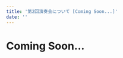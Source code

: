 ```yaml
---
title: '第2回演奏会について [Coming Soon...]'
date: ''
---
```


# Coming Soon...
<!-- 
26日のコンサートについて、来場される方向けの情報をまとめました。

ご不明な点がございましたら、以下のアドレスまでお気軽にご連絡ください。

 [thekeynotewo@gmail.com](mailto:thekeynotewo@gmail.com)

たくさんの方のご来場をお待ちしています！

# コンサート情報

## The Keynote Wind Orchestra

**日程** 2023 年 3 月 26 日 (⽇)

**開場** 18:00

**開演** 18:30


## 注意事項

- **入場無料** 
- **予約不要** 事前の予約は不要です。受付でパンフレット等を受け取り、開演時間までにご着席ください
- **差し入れの受付あり** お持ちいただいた品物は基本的に受付でお預けください。
- **全席自由** お好きな席におかけください。
- **感染対策** 手洗いやうがいなど、日々の感染対策を行いご自愛下さい。当日に体調の悪い方はご来場をご遠慮ください。
- **撮影禁止** 許可のない演奏中の写真撮影、録音、録画はご遠慮いただいております。ご了承ください。



## 会場

### 池田市民文化会館アゼリアホール  *[(Google Map)](https://goo.gl/maps/6tKPMTUK4M1Ztkv19)*

阪急宝塚線 石橋阪大前駅下車。西出口より徒歩約8分。

その他の交通アクセス情報は
[会場Webサイト](https://azaleanet.or.jp/access/)
をご覧ください。


## 曲目

※「曲紹介を読む」のリンクからパンフレットに掲載した曲紹介を先に読むことができます。音源へのリンクも掲載しています。予習したい方はぜひご活用ください。

### 第１部

* A New Arrival ～新しき人へ / 河邊一彦 [(曲紹介を読む)](/posts/pn1)
* マードックからの最後の手紙 / 樽屋雅徳 [(曲紹介を読む)](/posts/pn1)
* メトロポリス1927 / P.グレイアム [(曲紹介を読む)](/posts/pn2)

### 第２部

* 「ポカホンタス」より / A.メンケン (宍倉晃 編) [(曲紹介を読む)](/posts/pn3)
* アルプスの詩 / F.チェザリーニ [(曲紹介を読む)](/posts/pn4)


## 指揮

吉崎高士 & 瀧康二

[指揮者紹介を見る](/conductors)



## お問い合わせ

ご不明な点がございましたら、以下のアドレスまでお気軽にご連絡ください。

[thekeynotewo@gmail.com](mailto:thekeynotewo@gmailcom) -->